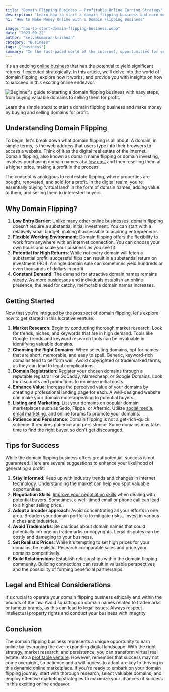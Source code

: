 ```yaml
---
title: "Domain Flipping Business – Profitable Online Earning Strategy"
description: "Learn how to start a domain flipping business and earn money online. Discover tips, strategies, and best practices for buying and selling domains profitably."
h1: "How to Make Money Online with a Domain Flipping Business"

image: "how-to-start-domain-flipping-business.webp"
date: "2023-09-22"
author: "selvakumaran-krishnan"
category: "Business"
tags: ["business"]
summary: "In the fast-paced world of the internet, opportunities for entrepreneurs to make money abound. One such opportunity is the domain flipping business, a practice where individuals buy and sell domain names for profit."
---
```


It's an enticing [online business](/best-online-business-ideas) that has the potential to yield significant returns if executed strategically. In this article, we'll delve into the world of domain flipping, explore how it works, and provide you with insights on how to succeed in this exciting online endeavor.

![Beginner's guide to starting a domain flipping business with easy steps, from buying valuable domains to selling them for profit.](/assets/images/blog/How-to-start-domain-flipping-business.webp "How to Start a Domain Flipping Business in Easy Steps")

Learn the simple steps to start a domain flipping business and make money by buying and selling domains for profit.

Understanding Domain Flipping
-----------------------------

To begin, let's break down what domain flipping is all about. A domain, in simple terms, is the web address that users type into their browsers to access a website. Think of it as the digital real estate of the internet. Domain flipping, also known as domain name flipping or domain investing, involves purchasing domain names at a [low cost](/reduce-business-expenses) and then reselling them at a higher price, making a profit in the process.

The concept is analogous to real estate flipping, where properties are bought, renovated, and sold for a profit. In the digital realm, you're essentially buying 'virtual land' in the form of domain names, adding value to them, and selling them to interested buyers.

Why Domain Flipping?
--------------------

1.  **Low Entry Barrier**: Unlike many other online businesses, domain flipping doesn't require a substantial initial investment. You can start with a relatively small budget, making it accessible to aspiring entrepreneurs.
2.  **Flexible Working Environment**: Domain flipping offers the flexibility to work from anywhere with an internet connection. You can choose your own hours and scale your business as you see fit.
3.  **Potential for High Returns**: While not every domain will fetch a substantial profit, successful flips can result in a substantial return on investment (ROI). A single domain sale can sometimes yield hundreds or even thousands of dollars in profit.
4.  **Constant Demand**: The demand for attractive domain names remains steady. As more businesses and individuals establish an online presence, the need for catchy, memorable domain names increases.

Getting Started
---------------

Now that you're intrigued by the prospect of domain flipping, let's explore how to get started in this lucrative venture:

1.  **Market Research**: Begin by conducting thorough market research. Look for trends, niches, and keywords that are in high demand. Tools like Google Trends and keyword research tools can be invaluable in identifying valuable domains.
2.  **Choosing the Right Domains**: When selecting domains, opt for names that are short, memorable, and easy to spell. Generic, keyword-rich domains tend to perform well. Avoid copyrighted or trademarked terms, as they can lead to legal complications.
3.  **Domain Registration**: Register your chosen domains through a reputable registrar like GoDaddy, Namecheap, or Google Domains. Look for discounts and promotions to minimize initial costs.
4.  **Enhance Value**: Increase the perceived value of your domains by creating a professional landing page for each. A well-designed website can make your domain more appealing to potential buyers.
5.  **Listing and Marketing**: List your domains on popular domain marketplaces such as Sedo, Flippa, or Afternic. Utilize [social media](https://developer.wikimint.com/2023/10/top-social-media-networking-sites.html), [email marketing](/email-marketing-strategy), and online forums to promote your domains.
6.  **Patience and Persistence**: Domain flipping is not a get-rich-quick scheme. It requires patience and persistence. Some domains may take time to find the right buyer, so don't get discouraged.

Tips for Success
----------------

While the domain flipping business offers great potential, success is not guaranteed. Here are several suggestions to enhance your likelihood of generating a profit:

1.  **Stay Informed**: Keep up with industry trends and changes in internet technology. Understanding the market can help you spot valuable opportunities.
2.  **Negotiation Skills**: [Improve your negotiation skills](/improve-negotiation-skill) when dealing with potential buyers. Sometimes, a well-timed email or phone call can lead to a higher selling price.
3.  **Adopt a broader approach**: Avoid concentrating all your efforts in one area. Broaden your domain portfolio to mitigate risks.. Invest in various niches and industries.
4.  **Avoid Trademarks**: Be cautious about domain names that could potentially infringe on trademarks or copyrights. Legal disputes can be costly and damaging to your business.
5.  **Set Realistic Prices**: While it's tempting to set high prices for your domains, be realistic. Research comparable sales and price your domains competitively.
6.  **Build Relationships**: Establish relationships within the domain flipping community. Building connections can result in valuable perspectives and the possibility of forming beneficial partnerships.

Legal and Ethical Considerations
--------------------------------

It's crucial to operate your domain flipping business ethically and within the bounds of the law. Avoid squatting on domain names related to trademarks or famous brands, as this can lead to legal issues. Always respect intellectual property rights and conduct your business with integrity.

Conclusion
----------

The domain flipping business represents a unique opportunity to earn online by leveraging the ever-expanding digital landscape. With the right strategy, market research, and persistence, you can transform virtual real estate into a [profitable venture](https://mrseonow.alboompro.com/post/unleashing-your-potential-with-passive-income-and-digital-entrepreneurship-2). However, remember that success may not come overnight, so patience and a willingness to adapt are key to thriving in this dynamic online marketplace. If you're ready to embark on your domain flipping journey, start with thorough research, select valuable domains, and employ effective marketing strategies to maximize your chances of success in this exciting online endeavor.